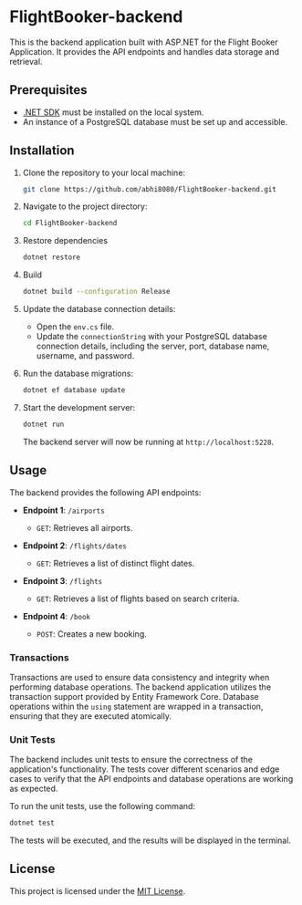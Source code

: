 # FlightBooker-backend

This is the backend application built with ASP.NET for the Flight Booker Application. It provides the API endpoints and handles data storage and retrieval.

## Prerequisites

- [.NET SDK](https://dotnet.microsoft.com/download) must be installed on the local system.
- An instance of a PostgreSQL database must be set up and accessible.

## Installation

1. Clone the repository to your local machine:

   ```bash
   git clone https://github.com/abhi8080/FlightBooker-backend.git
   ```

2. Navigate to the project directory:

   ```bash
   cd FlightBooker-backend
   ```

3. Restore dependencies

   ```bash
   dotnet restore
   ```

4. Build

   ```bash
   dotnet build --configuration Release
   ```

5. Update the database connection details:

   - Open the `env.cs` file.
   - Update the `connectionString` with your PostgreSQL database connection details, including the server, port, database name, username, and password.

6. Run the database migrations:

   ```bash
   dotnet ef database update
   ```

7. Start the development server:

   ```bash
   dotnet run
   ```

   The backend server will now be running at `http://localhost:5228`.

## Usage

The backend provides the following API endpoints:

- **Endpoint 1**: `/airports`

  - `GET`: Retrieves all airports.

- **Endpoint 2**: `/flights/dates`

  - `GET`: Retrieves a list of distinct flight dates.

- **Endpoint 3**: `/flights`

  - `GET`: Retrieves a list of flights based on search criteria.

- **Endpoint 4**: `/book`

  - `POST`: Creates a new booking.

### Transactions

Transactions are used to ensure data consistency and integrity when performing database operations. The backend application utilizes the transaction support provided by Entity Framework Core. Database operations within the `using` statement are wrapped in a transaction, ensuring that they are executed atomically.

### Unit Tests

The backend includes unit tests to ensure the correctness of the application's functionality. The tests cover different scenarios and edge cases to verify that the API endpoints and database operations are working as expected.

To run the unit tests, use the following command:

```bash
dotnet test
```

The tests will be executed, and the results will be displayed in the terminal.

## License

This project is licensed under the [MIT License](LICENSE).
